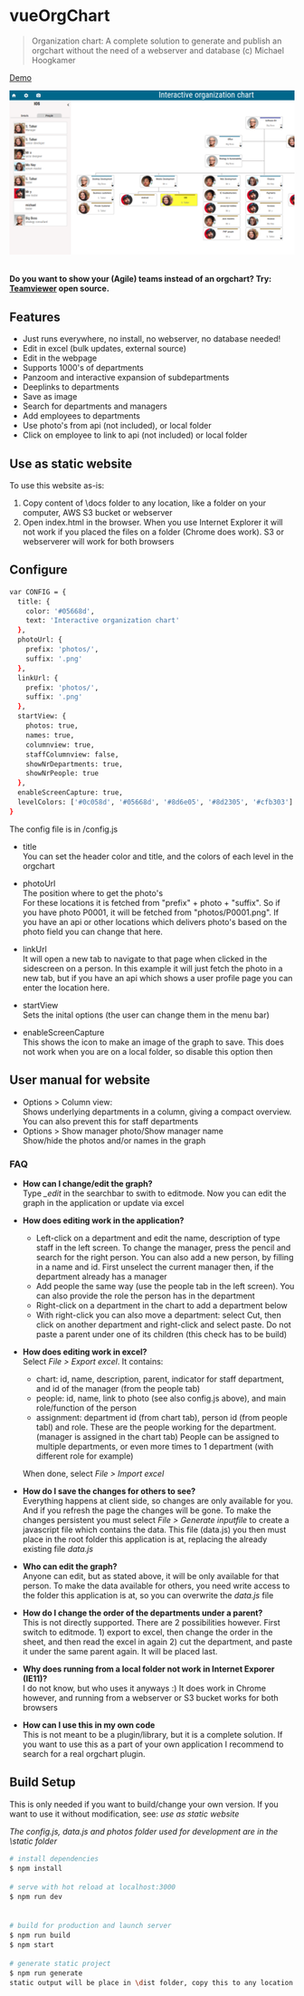 # vueOrgChart

> Organization chart:
> A complete solution to generate and publish an orgchart without the need of a webserver and database
> (c) Michael Hoogkamer

[Demo](https://hoogkamer.github.io/vue-org-chart/)

![Screenshot](/assets/img/Screenshot1.PNG?raw=true 'Screenshot')

\
**Do you want to show your (Agile) teams instead of an orgchart? Try: [Teamviewer](https://github.com/Hoogkamer/TeamViewer) open source.**

## Features

- Just runs everywhere, no install, no webserver, no database needed!
- Edit in excel (bulk updates, external source)
- Edit in the webpage
- Supports 1000's of departments
- Panzoom and interactive expansion of subdepartments
- Deeplinks to departments
- Save as image
- Search for departments and managers
- Add employees to departments
- Use photo's from api (not included), or local folder
- Click on employee to link to api (not included) or local folder

## Use as static website

To use this website as-is:

1. Copy content of \docs folder to any location, like a folder on your computer, AWS S3 bucket or webserver
2. Open index.html in the browser. When you use Internet Explorer it will not work if you placed the files on a folder (Chrome does work). S3 or webserverer will work for both browsers

## Configure

```bash
var CONFIG = {
  title: {
    color: '#05668d',
    text: 'Interactive organization chart'
  },
  photoUrl: {
    prefix: 'photos/',
    suffix: '.png'
  },
  linkUrl: {
    prefix: 'photos/',
    suffix: '.png'
  },
  startView: {
    photos: true,
    names: true,
    columnview: true,
    staffColumnview: false,
    showNrDepartments: true,
    showNrPeople: true
  },
  enableScreenCapture: true,
  levelColors: ['#0c058d', '#05668d', '#8d6e05', '#8d2305', '#cfb303']
}
```

The config file is in /config.js

- title  
  You can set the header color and title, and the colors of each level in the orgchart
- photoUrl  
  The position where to get the photo's  
  For these locations it is fetched from "prefix" + photo + "suffix". So if you have photo P0001, it will be fetched from "photos/P0001.png". If you have an api or other locations which delivers photo's based on the photo field you can change that here.

- linkUrl  
  It will open a new tab to navigate to that page when clicked in the sidescreen on a person. In this example it will just fetch the photo in a new tab, but if you have an api which shows a user profile page you can enter the location here.

- startView  
  Sets the inital options (the user can change them in the menu bar)

- enableScreenCapture  
  This shows the icon to make an image of the graph to save. This does not work when you are on a local folder, so disable this option then

## User manual for website

- Options > Column view:  
  Shows underlying departments in a column, giving a compact overview. You can also prevent this for staff departments
- Options > Show manager photo/Show manager name  
  Show/hide the photos and/or names in the graph

### FAQ

- **How can I change/edit the graph?**  
  Type _\_edit_ in the searchbar to swith to editmode. Now you can edit the graph in the application or update via excel

- **How does editing work in the application?**

  - Left-click on a department and edit the name, description of type staff in the left screen. To change the manager, press the pencil and search for the right person. You can also add a new person, by filling in a name and id. First unselect the current manager then, if the department already has a manager
  - Add people the same way (use the people tab in the left screen). You can also provide the role the person has in the department
  - Right-click on a department in the chart to add a department below
  - With right-click you can also move a department: select Cut, then click on another department and right-click and select paste. Do not paste a parent under one of its children (this check has to be build)

- **How does editing work in excel?**  
  Select _File > Export excel_. It contains:

  - chart: id, name, description, parent, indicator for staff department, and id of the manager (from the people tab)
  - people: id, name, link to photo (see also config.js above), and main role/function of the person
  - assignment: department id (from chart tab), person id (from people tabl) and role. These are the people working for the department. (manager is assigned in the chart tab) People can be assigned to multiple departments, or even more times to 1 department (with different role for example)

  When done, select _File > Import excel_

- **How do I save the changes for others to see?**  
  Everything happens at client side, so changes are only available for you. And if you refresh the page the changes will be gone. To make the changes persistent you must select _File > Generate inputfile_ to create a javascript file which contains the data. This file (data.js) you then must place in the root folder this application is at, replacing the already existing file _data.js_

- **Who can edit the graph?**  
  Anyone can edit, but as stated above, it will be only available for that person. To make the data available for others, you need write access to the folder this application is at, so you can overwrite the _data.js_ file

- **How do I change the order of the departments under a parent?**  
  This is not directly supported. There are 2 possibilities however. First switch to editmode. 1) export to excel, then change the order in the sheet, and then read the excel in again 2) cut the department, and paste it under the same parent again. It will be placed last.

- **Why does running from a local folder not work in Internet Exporer (IE11)?**  
  I do not know, but who uses it anyways :) It does work in Chrome however, and running from a webserver or S3 bucket works for both browsers

- **How can I use this in my own code**  
  This is not meant to be a plugin/library, but it is a complete solution. If you want to use this as a part of your own application I recommend to search for a real orgchart plugin.

## Build Setup

This is only needed if you want to build/change your own version. If you want to use it without modification, see: _use as static website_

_The config.js, data.js and photos folder used for development are in the \static folder_

```bash
# install dependencies
$ npm install

# serve with hot reload at localhost:3000
$ npm run dev


# build for production and launch server
$ npm run build
$ npm start

# generate static project
$ npm run generate
static output will be place in \dist folder, copy this to any location
```
